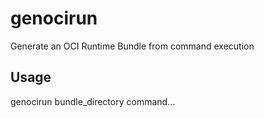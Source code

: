 # genocirun
Generate an OCI Runtime Bundle from command execution

## Usage
genocirun bundle_directory command...
